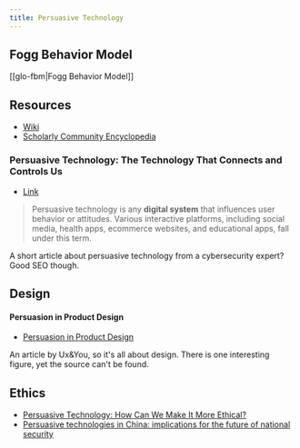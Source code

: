 ```yaml
---
title: Persuasive Technology
---
```


## Fogg Behavior Model

[[glo-fbm|Fogg Behavior Model]]

## Resources

- [Wiki](https://en.wikipedia.org/wiki/Persuasive_technology)
- [Scholarly Community Encyclopedia](https://encyclopedia.pub/entry/27833)


### Persuasive Technology: The Technology That Connects and Controls Us

- [Link](https://www.isaca.org/resources/news-and-trends/industry-news/2024/persuasive-technology-the-technology-that-connects-and-controls-us)

> Persuasive technology is any **digital system** that influences user behavior or attitudes. Various interactive platforms, including social media, health apps, ecommerce websites, and educational apps, fall under this term.

A short article about persuasive technology from a cybersecurity expert? Good SEO though.


## Design

#### Persuasion in Product Design

- [Persuasion in Product Design](https://medium.com/@uxandyouti/persuasion-in-product-design-61f7961b90b)

An article by Ux&You, so it's all about design.
There is one interesting figure, yet the source can't be found.

## Ethics

- [Persuasive Technology: How Can We Make It More Ethical?](https://infusedinnovations.com/blog/secure-intelligent-workplace/persuasive-technology-how-can-we-make-it-more-ethical)
- [Persuasive technologies in China: implications for the future of national security](https://www.aspi.org.au/report/persuasive-technologies-china-implications-future-national-security)

